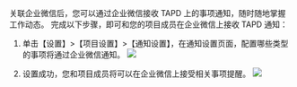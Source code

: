 关联企业微信后，您可以通过企业微信接收 TAPD 上的事项通知，随时随地掌握工作动态。
完成以下步骤，即可和您的项目成员在企业微信上接收 TAPD 通知：

1. 单击【设置】>【项目设置】>【通知设置】，在通知设置页面，配置哪些类型的事项将通过企业微信通知。
![](//mc.qcloudimg.com/static/img/e11812391033fd4f57a83c787029ed3c/image.png)

2. 设置成功，您和项目成员将可以在企业微信上接受相关事项提醒。
![](//mc.qcloudimg.com/static/img/554de40d8c02634968ceffee771199c5/image.jpg)
